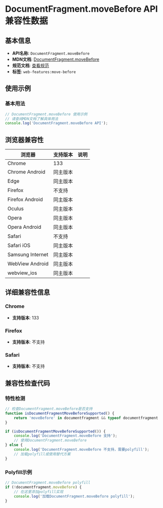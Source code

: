 # DocumentFragment.moveBefore API 兼容性数据

## 基本信息

- **API名称**: `DocumentFragment.moveBefore`
- **MDN文档**: [DocumentFragment.moveBefore](https://developer.mozilla.org/docs/Web/API/DocumentFragment/moveBefore)
- **规范文档**: [查看规范](https://dom.spec.whatwg.org/#dom-parentnode-movebefore)
- **标签**: `web-features:move-before`

## 使用示例

### 基本用法

```javascript
// DocumentFragment.moveBefore 使用示例
// 请查阅MDN文档了解具体用法
console.log('DocumentFragment.moveBefore API');
```

## 浏览器兼容性

| 浏览器 | 支持版本 | 说明 |
|--------|----------|------|
| Chrome | 133 |  |
| Chrome Android | 同主版本 |  |
| Edge | 同主版本 |  |
| Firefox | 不支持 |  |
| Firefox Android | 同主版本 |  |
| Oculus | 同主版本 |  |
| Opera | 同主版本 |  |
| Opera Android | 同主版本 |  |
| Safari | 不支持 |  |
| Safari iOS | 同主版本 |  |
| Samsung Internet | 同主版本 |  |
| WebView Android | 同主版本 |  |
| webview_ios | 同主版本 |  |

## 详细兼容性信息

### Chrome

- **支持版本**: 133

### Firefox

- **支持版本**: 不支持

### Safari

- **支持版本**: 不支持

## 兼容性检查代码

### 特性检测

```javascript
// 检查DocumentFragment.moveBefore是否支持
function isDocumentFragmentMoveBeforeSupported() {
    return 'moveBefore' in documentfragment && typeof documentfragment.moveBefore === 'function';
}

if (isDocumentFragmentMoveBeforeSupported()) {
    console.log('DocumentFragment.moveBefore 支持');
    // 使用DocumentFragment.moveBefore
} else {
    console.log('DocumentFragment.moveBefore 不支持，需要polyfill');
    // 加载polyfill或使用替代方案
}
```

### Polyfill示例

```javascript
// DocumentFragment.moveBefore polyfill
if (!documentfragment.moveBefore) {
    // 在这里添加polyfill实现
    console.log('加载DocumentFragment.moveBefore polyfill');
}
```

